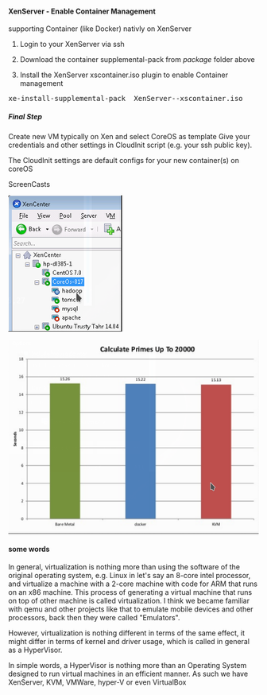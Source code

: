 #### XenServer - Enable Container Management
supporting Container (like Docker) nativly on XenServer

1. Login to your XenServer via ssh

2. Download the container supplemental-pack  from <i>package</i> folder above

3. Install the XenServer xscontainer.iso plugin to enable Container management
<pre>
xe-install-supplemental-pack  XenServer-<VERSION>-xscontainer.iso
</pre>

##### Final Step
Create new VM typically on Xen and select CoreOS as template 
Give your credentials and other settings in CloudInit script
(e.g. your ssh public key).

The CloudInit settings are default configs for your new container(s) on coreOS


ScreenCasts

![xen-container-mananagent](https://raw.githubusercontent.com/AysadKozanoglu/xenServer_container_management/master/pictures/xen_container_coreOS.png)

![xen-container-benchmark](https://raw.githubusercontent.com/AysadKozanoglu/xenServer_container_management/master/pictures/benchmark_xen_container.png)

#### some words

In general, virtualization is nothing more than using the software of the original operating system, e.g. Linux in let's say an 8-core intel processor, and virtualize a machine with a 2-core machine with code for ARM that runs on an x86 machine. This process of generating a virtual machine that runs on top of other machine is called virtualization. I think we became familiar with qemu and other projects like that to emulate mobile devices and other processors, back then they were called "Emulators". 

However, virtualization is nothing different in terms of the same effect, it might differ in terms of kernel and driver usage, which is called in general as a HyperVisor. 

In simple words, a HyperVisor is nothing more than an Operating System designed to run virtual machines in an efficient manner. As such we have XenServer, KVM, VMWare, hyper-V or even VirtualBox
